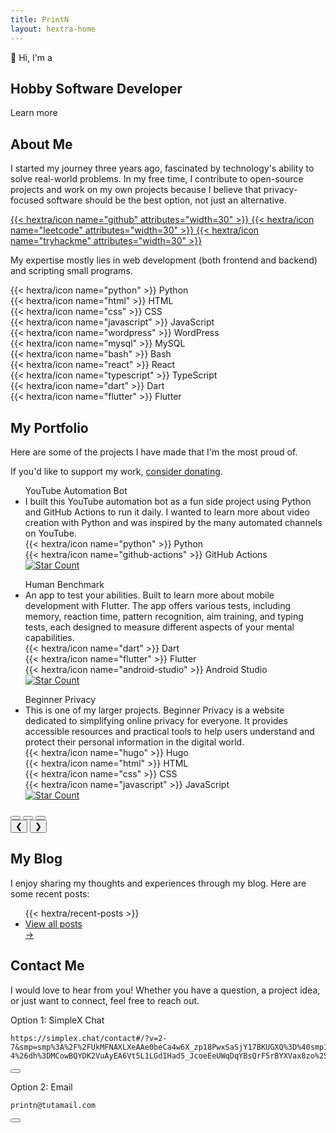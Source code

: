 ```yaml
---
title: PrintN
layout: hextra-home
---
```

<div class="nav-dots">
    <div class="nav-dot active" data-title="Home" data-target="home"></div>
    <div class="nav-dot" data-title="About" data-target="about"></div>
    <div class="nav-dot" data-title="Portfolio" data-target="portfolio"></div>
    <div class="nav-dot" data-title="Blog" data-target="blog"></div>
    <div class="nav-dot" data-title="Contact" data-target="contact"></div>
</div>

<section id="home">
    <div class="-hx-mt-20">
        <div class="hx-font-semibold hero-intro-text">👋 Hi, I'm a</div>
        <div class="rotating-text-wrapper hx-font-semibold">
            <h2 id="rotating-text">Hobby Software Developer</h2>
        </div>
    </div>
    <a onclick="learnMore();" class="learn-more-btn bounce">
        Learn more
    </a>
</section>

<section id="about">
    <div class="hx-container hx-text-center">
        <h2 class="hx-text-4xl hx-font-bold hx-mb-4">About Me</h2>
        <p class="hx-text-lg">
            I started my journey three years ago, fascinated by technology's ability to solve real-world problems. In my free time, I contribute to open-source projects and work on my own projects because I believe that privacy-focused software should be the best option, not just an alternative.
        </p>
        <div class="social-media hx-flex hx-flex-wrap hx-justify-center hx-gap-4 hx-my-1.5">
            <a href="https://github.com/PrintN" title="GitHub" target="_blank" rel="noopener noreferrer" class="hx-text-black dark:hx-text-white">
            {{< hextra/icon name="github" attributes="width=30" >}}
            </a>
            <a href="https://leetcode.com/PrintN" title="LeetCode" target="_blank" rel="noopener noreferrer" class="hx-text-black dark:hx-text-white">
            {{< hextra/icon name="leetcode" attributes="width=30" >}}
            </a>
            <a href="https://tryhackme.com/p/PrintN" title="TryHackMe" target="_blank" rel="noopener noreferrer" class="hx-text-black dark:hx-text-white">
            {{< hextra/icon name="tryhackme" attributes="width=30" >}}
            </a>
        </div>
        <p class="hx-text-lg">
            My expertise mostly lies in web development (both frontend and backend) and scripting small programs.
        </p>
        <div class="tech-icons hx-mt-2">
            <div class="icon-container">
                {{< hextra/icon name="python" >}}
                <span class="tooltip">Python</span>
            </div>
            <div class="icon-container">
                {{< hextra/icon name="html" >}}
                <span class="tooltip">HTML</span>
            </div>
            <div class="icon-container">
                {{< hextra/icon name="css" >}}
                <span class="tooltip">CSS</span>
            </div>
            <div class="icon-container">
                {{< hextra/icon name="javascript" >}}
                <span class="tooltip">JavaScript</span>
            </div>
            <div class="icon-container">
                {{< hextra/icon name="wordpress" >}}
                <span class="tooltip">WordPress</span>
            </div>
            <div class="icon-container">
                {{< hextra/icon name="mysql" >}}
                <span class="tooltip">MySQL</span>
            </div>
            <div class="icon-container">
                {{< hextra/icon name="bash" >}}
                <span class="tooltip">Bash</span>
            </div>
            <div class="icon-container">
                {{< hextra/icon name="react" >}}
                <span class="tooltip">React</span>
            </div>
            <div class="icon-container">
                {{< hextra/icon name="typescript" >}}
                <span class="tooltip">TypeScript</span>
            </div>
            <div class="icon-container">
                {{< hextra/icon name="dart" >}}
                <span class="tooltip">Dart</span>
            </div>
            <div class="icon-container">
                {{< hextra/icon name="flutter" >}}
                <span class="tooltip">Flutter</span>
            </div>
        </div>
    </div>
</section>

<section id="portfolio" class="portfolio-carousel">
    <div class="hx-container hx-text-center">
        <h2 class="hx-text-4xl hx-font-bold hx-mb-4">My Portfolio</h2>
        <p class="hx-text-lg hx-mb-6">
            Here are some of the projects I have made that I'm the most proud of.
        </p>
        <p class="hx-text-lg hx-mb-6">
            If you'd like to support my work, <a href="/donate">consider donating</a>.
        </p>
        <div class="carousel">
            <div class="slides">
                <div class="slide active">
                    <ul class="hx-list-disc hx-pl-5">
                        <span class="hx-text-2xl hx-font-bold">YouTube Automation Bot</span>
                        <li class="hx-mb-2">I built this YouTube automation bot as a fun side project using Python and GitHub Actions to run it daily. I wanted to learn more about video creation with Python and was inspired by the many automated channels on YouTube.</li>
                        <div class="tech-icons hx-mt-2">
                            <div class="icon-container">
                                {{< hextra/icon name="python" >}}
                                <span class="tooltip">Python</span>
                            </div>
                            <div class="icon-container">
                                {{< hextra/icon name="github-actions" >}}
                                <span class="tooltip">GitHub Actions</span>
                            </div>
                        </div>
                        <a href="https://github.com/PrintN/Youtube-Automation-Bot" target="_blank"><img src="https://img.shields.io/github/stars/PrintN/Youtube-Automation-Bot?style=social" alt="Star Count"></a>
                    </ul>
                </div>
                <div class="slide">
                    <ul class="hx-list-disc hx-pl-5">
                        <span class="hx-text-2xl hx-font-bold">Human Benchmark</span>
                        <li class="hx-mb-2">An app to test your abilities. Built to learn more about mobile development with Flutter. The app offers various tests, including memory, reaction time, pattern recognition, aim training, and typing tests, each designed to measure different aspects of your mental capabilities.</li>
                        <div class="tech-icons hx-mt-2">
                            <div class="icon-container">
                                {{< hextra/icon name="dart" >}}
                                <span class="tooltip">Dart</span>
                            </div>
                            <div class="icon-container">
                                {{< hextra/icon name="flutter" >}}
                                <span class="tooltip">Flutter</span>
                            </div>
                            <div class="icon-container">
                                {{< hextra/icon name="android-studio" >}}
                                <span class="tooltip">Android Studio</span>
                            </div>
                        </div>
                        <a href="https://github.com/PrintN/Human-Benchmark" target="_blank"><img src="https://img.shields.io/github/stars/PrintN/Human-Benchmark?style=social" alt="Star Count"></a>
                    </ul>
                </div>
                <div class="slide">
                    <ul class="hx-list-disc hx-pl-5">
                        <span class="hx-text-2xl hx-font-bold">Beginner Privacy</span>
                        <li class="hx-mb-2">This is one of my larger projects. Beginner Privacy is a website dedicated to simplifying online privacy for everyone. It provides accessible resources and practical tools to help users understand and protect their personal information in the digital world.</li>
                        <div class="tech-icons hx-mt-2">
                            <div class="icon-container">
                                {{< hextra/icon name="hugo" >}}
                                <span class="tooltip">Hugo</span>
                            </div>
                            <div class="icon-container">
                                {{< hextra/icon name="html" >}}
                                <span class="tooltip">HTML</span>
                            </div>
                            <div class="icon-container">
                                {{< hextra/icon name="css" >}}
                                <span class="tooltip">CSS</span>
                            </div>
                            <div class="icon-container">
                                {{< hextra/icon name="javascript" >}}
                                <span class="tooltip">JavaScript</span>
                            </div>
                        </div>
                        <a href="https://github.com/BeginnerPrivacy/beginnerprivacy.github.io" target="_blank"><img src="https://img.shields.io/github/stars/BeginnerPrivacy/beginnerprivacy.github.io?style=social" alt="Star Count"></a>
                    </ul>
                </div>
            </div>
            <div class="indicators">
                <button class="indicator active" aria-label="Go to slide 1"></button>
                <button class="indicator" aria-label="Go to slide 2"></button>
                <button class="indicator" aria-label="Go to slide 3"></button>
            </div>
        </div>
        <button class="carousel-button prev" aria-label="Previous slide">&#10094;</button>
        <button class="carousel-button next" aria-label="Next slide">&#10095;</button>
    </div>
</section>

<section id="blog">
    <div class="hx-container hx-text-center">
        <h2 class="hx-text-4xl hx-font-bold hx-mb-4">My Blog</h2>
        <p class="hx-text-lg hx-mb-6">
            I enjoy sharing my thoughts and experiences through my blog. Here are some recent posts:
        </p>
        <ul class="hx-list-disc hx-pl-5 hx-mb-2 hx-inline-flex hx-flex-wrap hx-justify-center">
            {{< hextra/recent-posts >}}
            <a href="/blog" class="hx-text-primary-600 hover:hx-text-primary-800"><li class="blog-post-card">View all posts<br><div class="blog-arrow">&rarr;</div></li></a>
        </ul>
    </div>
</section>

<section id="contact">
    <div class="hx-container hx-text-center">
        <h2 class="hx-text-4xl hx-font-bold hx-mb-4">Contact Me</h2>
        <p class="hx-text-lg hx-mb-6">
            I would love to hear from you! Whether you have a question, a project idea, or just want to connect, feel free to reach out.
        </p>
        <p>Option 1: SimpleX Chat</p>
        <div class="hextra-code-block hx-relative hx-mt-6 first:hx-mt-0 hx-group/code" style="max-width: 80vw;">
            <div>
                <div class="highlight">
                    <pre tabindex="0" class="chroma"><code class="language-bash" data-lang="bash">https://simplex.chat/contact#/?v=2-7&smp=smp%3A%2F%2FUkMFNAXLXeAAe0beCa4w6X_zp18PwxSaSjY17BKUGXQ%3D%40smp12.simplex.im%2Fpp0TKpGjO4zqj42t8H2Mgxkm9J3zgure%23%2F%3Fv%3D1-4%26dh%3DMCowBQYDK2VuAyEA6Vt5L1LGdIHad5_JcoeEeUWqDqYBsQrF5rBYXVax8zo%253D%26q%3Dc%26srv%3Die42b5weq7zdkghocs3mgxdjeuycheeqqmksntj57rmejagmg4eor5yd.onion</code></pre>
                </div>
            </div>
            <div class="hextra-code-copy-btn-container hx-opacity-0 hx-transition group-hover/code:hx-opacity-100 hx-flex hx-gap-1 hx-absolute hx-m-[11px] hx-right-0 hx-top-0"><button class="hextra-code-copy-btn hx-group/copybtn hx-transition-all active:hx-opacity-50 hx-bg-primary-700/5 hx-border hx-border-black/5 hx-text-gray-600 hover:hx-text-gray-900 hx-rounded-md hx-p-1.5 dark:hx-bg-primary-300/10 dark:hx-border-white/10 dark:hx-text-gray-400 dark:hover:hx-text-gray-50" title="Copy code"><div class="copy-icon group-[.copied]/copybtn:hx-hidden hx-pointer-events-none hx-h-4 hx-w-4"></div><div class="success-icon hx-hidden group-[.copied]/copybtn:hx-block hx-pointer-events-none hx-h-4 hx-w-4"></div></button></div>
        </div>
        <p>Option 2: Email</p>
        <div class="hextra-code-block hx-relative hx-mt-6 first:hx-mt-0 hx-group/code" style="max-width: 80vw;">
            <div>
                <div class="highlight">
                    <pre tabindex="0" class="chroma"><code class="language-bash" data-lang="bash">printn@tutamail.com</code></pre>
                </div>
            </div>
            <div class="hextra-code-copy-btn-container hx-opacity-0 hx-transition group-hover/code:hx-opacity-100 hx-flex hx-gap-1 hx-absolute hx-m-[11px] hx-right-0 hx-top-0"><button class="hextra-code-copy-btn hx-group/copybtn hx-transition-all active:hx-opacity-50 hx-bg-primary-700/5 hx-border hx-border-black/5 hx-text-gray-600 hover:hx-text-gray-900 hx-rounded-md hx-p-1.5 dark:hx-bg-primary-300/10 dark:hx-border-white/10 dark:hx-text-gray-400 dark:hover:hx-text-gray-50" title="Copy code"><div class="copy-icon group-[.copied]/copybtn:hx-hidden hx-pointer-events-none hx-h-4 hx-w-4"></div><div class="success-icon hx-hidden group-[.copied]/copybtn:hx-block hx-pointer-events-none hx-h-4 hx-w-4"></div></button></div>
        </div>
    </div>
</section>